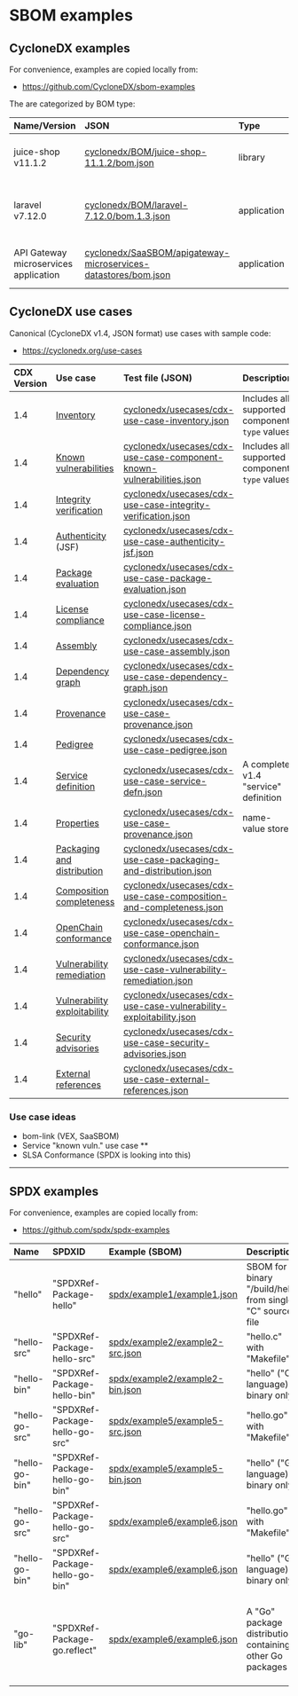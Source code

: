 # SBOM examples

## CycloneDX examples

For convenience, examples are copied locally from:

- https://github.com/CycloneDX/sbom-examples

The are categorized by BOM type:

| Name/Version | JSON | Type | bom-ref | Description |
| :-- | :-- | :-- | :-- | :-- |
| juice-shop v11.1.2 | [cyclonedx/BOM/juice-shop-11.1.2/bom.json](cyclonedx/BOM/juice-shop-11.1.2/bom.json) | library | `pkg:npm/juice-shop@11.1.2`| "Probably the most modern and sophisticated insecure web application" |
| laravel v7.12.0 | [cyclonedx/BOM/laravel-7.12.0/bom.1.3.json](cyclonedx/BOM/laravel-7.12.0/bom.1.3.json) | application | `pkg:composer/cyclonedx/cyclonedx-php-composer-demo@dev-master` | "demo of cyclonedx/cyclonedx-php-composer with a pinned version of laravel/framework" |
| API Gateway microservices application | [cyclonedx/SaaSBOM/apigateway-microservices-datastores/bom.json](cyclonedx/SaaSBOM/apigateway-microservices-datastores/bom.json) | application | `acme-application` | An application composed of services which are represented in the BOM. |

## CycloneDX use cases

Canonical (CycloneDX v1.4, JSON format) use cases with sample code:

- https://cyclonedx.org/use-cases

| CDX Version | Use case | Test file (JSON) | Description |
| :-- | :-- | :-- | :-- |
| 1.4| [Inventory](https://cyclonedx.org/use-cases/#known-vulnerabilitiesServ) | [cyclonedx/usecases/cdx-use-case-inventory.json](cyclonedx/usecases/cdx-use-case-inventory.json) | Includes all supported component `type` values |
| 1.4 | [Known vulnerabilities](https://cyclonedx.org/use-cases/#known-vulnerabilities) | [cyclonedx/usecases/cdx-use-case-component-known-vulnerabilities.json](cyclonedx/usecases/cdx-use-case-component-known-vulnerabilities.json) | Includes all supported component `type` values |
| 1.4 | [Integrity verification](https://cyclonedx.org/use-cases/#integrity-verification) | [cyclonedx/usecases/cdx-use-case-integrity-verification.json](cyclonedx/usecases/cdx-use-case-integrity-verification.json) |  |
| 1.4 | [Authenticity](https://cyclonedx.org/use-cases/#authenticity) (JSF) | [cyclonedx/usecases/cdx-use-case-authenticity-jsf.json](cyclonedx/usecases/cdx-use-case-authenticity-jsf.json) |  |
| 1.4 | [Package evaluation](https://cyclonedx.org/use-cases/#package-evaluation) | [cyclonedx/usecases/cdx-use-case-package-evaluation.json](cyclonedx/usecases/cdx-use-case-package-evaluation.json) |  |
| 1.4 | [License compliance](https://cyclonedx.org/use-cases/#license-compliance) | [cyclonedx/usecases/cdx-use-case-license-compliance.json](cyclonedx/usecases/cdx-use-case-license-compliance.json) |  |
| 1.4 | [Assembly](https://cyclonedx.org/use-cases/#assembly) | [cyclonedx/usecases/cdx-use-case-assembly.json](cyclonedx/usecases/cdx-use-case-assembly.json) | |
| 1.4 | [Dependency graph](https://cyclonedx.org/use-cases/#dependency-graph) | [cyclonedx/usecases/cdx-use-case-dependency-graph.json](cyclonedx/usecases/cdx-use-case-dependency-graph.json) |  |
| 1.4 | [Provenance](https://cyclonedx.org/use-cases/#provenance) | [cyclonedx/usecases/cdx-use-case-provenance.json](cyclonedx/usecases/cdx-use-case-provenance.json) |  |
| 1.4 | [Pedigree](https://cyclonedx.org/use-cases/#pedigree) | [cyclonedx/usecases/cdx-use-case-pedigree.json](cyclonedx/usecases/cdx-use-case-pedigree.json) |  |
| 1.4 | [Service definition](https://cyclonedx.org/use-cases/#service-definition) | [cyclonedx/usecases/cdx-use-case-service-defn.json](cyclonedx/usecases/cdx-use-case-service-defn.json) | A complete v1.4 "service" definition |
| 1.4 | [Properties](https://cyclonedx.org/use-cases/#properties--name-value-store) | [cyclonedx/usecases/cdx-use-case-provenance.json](cyclonedx/usecases/cdx-use-case-provenance.json) | name-value store |
| 1.4 | [Packaging and distribution](https://cyclonedx.org/use-cases/#packaging-and-distribution) | [cyclonedx/usecases/cdx-use-case-packaging-and-distribution.json](cyclonedx/usecases/cdx-use-case-packaging-and-distribution.json) |  |
| 1.4 | [Composition completeness](https://cyclonedx.org/use-cases/#composition-completeness) | [cyclonedx/usecases/cdx-use-case-composition-and-completeness.json](cyclonedx/usecases/cdx-use-case-composition-and-completeness.json) |  |
| 1.4 | [OpenChain conformance](https://cyclonedx.org/use-cases/#openchain-conformance) | [cyclonedx/usecases/cdx-use-case-openchain-conformance.json](cyclonedx/usecases/cdx-use-case-openchain-conformance.json) |  |
| 1.4 | [Vulnerability remediation](https://cyclonedx.org/use-cases/#vulnerability-remediation) | [cyclonedx/usecases/cdx-use-case-vulnerability-remediation.json](cyclonedx/usecases/cdx-use-case-vulnerability-remediation.json) |  |
| 1.4 | [Vulnerability exploitability](https://cyclonedx.org/use-cases/#vulnerability-exploitability) | [cyclonedx/usecases/cdx-use-case-vulnerability-exploitability.json](cyclonedx/usecases/cdx-use-case-vulnerability-exploitability.json) |  |
| 1.4 | [Security advisories](https://cyclonedx.org/use-cases/#security-advisories) | [cyclonedx/usecases/cdx-use-case-security-advisories.json](cyclonedx/usecases/cdx-use-case-security-advisories.json) |  |
| 1.4 | [External references](https://cyclonedx.org/use-cases/#external-references) | [cyclonedx/usecases/cdx-use-case-external-references.json](cyclonedx/usecases/cdx-use-case-external-references.json) | |

### Use case ideas

- bom-link (VEX, SaaSBOM)
- Service "known vuln." use case **
- SLSA Conformance (SPDX is looking into this)

---

## SPDX examples

For convenience, examples are copied locally from:

- https://github.com/spdx/spdx-examples

| Name | SPDXID | Example (SBOM) | Description | Notes |
| :-- | :-- | :-- | :-- | :-- |
| "hello" | "SPDXRef-Package-hello" | [spdx/example1/example1.json](spdx/example1/example1.json) | SBOM for binary "/build/hello" from single, "C" source file |  |
| "hello-src" | "SPDXRef-Package-hello-src" | [spdx/example2/example2-src.json](spdx/example2/example2-src.json.json) | "hello.c" with "Makefile" | |
| "hello-bin" | "SPDXRef-Package-hello-bin" | [spdx/example2/example2-bin.json](spdx/example2/example2-bin.json.json) | "hello" ("C" language) binary only | |
| "hello-go-src"| "SPDXRef-Package-hello-go-src" | [spdx/example5/example5-src.json](spdx/example5/example5-src.json.json) | "hello.go" with "Makefile" | |
| "hello-go-bin" | "SPDXRef-Package-hello-go-bin" | [spdx/example5/example5-bin.json](spdx/example5/example5-bin.json.json) | "hello" ("Go" language) binary only | |
| "hello-go-src" | "SPDXRef-Package-hello-go-src" | [spdx/example6/example6.json](spdx/example6/example6-src.json) | "hello.go" with "Makefile" | |
| "hello-go-bin" | "SPDXRef-Package-hello-go-bin" | [spdx/example6/example6.json](spdx/example6/example6-bin.json) | "hello" ("Go" language) binary only | |
| "go-lib" | "SPDXRef-Package-go.reflect" | [spdx/example6/example6.json](spdx/example6/example6-lib.json) | A "Go" package distribution containing other Go packages | This seems to be the unique aspect of Example 6. Source and binary seem to be there for completeness. |
